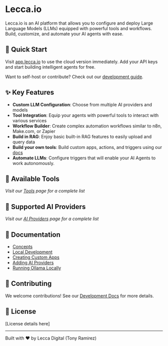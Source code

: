 # Lecca.io

Lecca.io is an AI platform that allows you to configure and deploy Large Language Models (LLMs) equipped with powerful tools and workflows. Build, customize, and automate your AI agents with ease.

## 🚀 Quick Start

Visit [app.lecca.io](https://app.lecca.io) to use the cloud version immediately. Add your API keys and start building intelligent agents for free.

Want to self-host or contribute? Check out our [development guide](https://www.lecca.io/docs/development).

## ✨ Key Features

- **Custom LLM Configuration**: Choose from multiple AI providers and models
- **Tool Integration**: Equip your agents with powerful tools to interact with various services
- **Workflow Builder**: Create complex automation workflows similar to n8n, Make.com, or Zapier
- **Build in RAG**: Enjoy basic built-in RAG features to easily upload and query data
- **Build your own tools**: Build custom apps, actions, and triggers using our [docs](https://www.lecca.io/docs/development)
- **Automate LLMs**: Configure triggers that will enable your AI Agents to work autonomously.

## 🔧 Available Tools

_Visit our [Tools](https://www.lecca.io/tools) page for a complete list_

## 🤖 Supported AI Providers

_Visit our [AI Providers](https://www.lecca.io/ai-providers) page for a complete list_

## 📖 Documentation

- [Concepts](https://www.lecca.io/docs)
- [Local Development](https://www.lecca.io/docs/development)
- [Creating Custom Apps](https://www.lecca.io/docs/development/tools/apps/create-app)
- [Adding AI Providers](https://www.lecca.io/docs/development/ai-providers/adding-provider)
- [Running Ollama Locally](https://www.lecca.io/docs/development/ai-providers/running-ollama)

## 🤝 Contributing

We welcome contributions! See our [Development Docs](https://www.lecca.io/docs/development) for more details.

## 📄 License

[License details here]

---

Built with ❤️ by Lecca Digital (Tony Ramirez)
